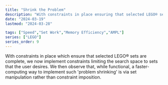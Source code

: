 ```yaml
---
title: "Shrink the Problem"
description: "With constraints in place ensuring that selected LEGO® sets are complete, we now implement constraints limiting the search space to sets the user desires. We then observe that, while functional, this 'problem shrinking' is much faster if done via set manipulation rather than constraint imposition."
date: "2024-03-19"
lastmod: "2024-03-28"

tags: ["Speed","Set Work","Memory Efficiency","AMPL"]
series: ["LEGO"]
series_order: 9
---
```


With constraints in place which ensure that selected LEGO® sets are complete, we now implement constraints limiting the search space to sets that the user desires. We then observe that, while functional, a faster-computing way to implement such 'problem shrinking' is via set manipulation rather than constraint imposition.
